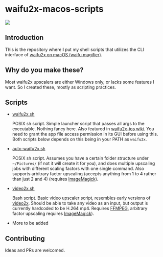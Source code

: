 # waifu2x-macos-scripts
[![](https://img.shields.io/github/license/i0ntempest/waifu2x-macos-scripts.svg)](https://github.com/imxieyi/waifu2x-ios/blob/master/LICENSE)
## Introduction

This is the repository where I put my shell scripts that utilizes the CLI interface of [waifu2x on macOS (waifu magifier)](https://github.com/imxieyi/waifu2x-ios). 

## Why do you make these?

Most waifu2x upscalers are either Windows only, or lacks some features I want. So I created these, mostly as scripting practices.

## Scripts
- [waifu2x.sh](./Scripts/waifu2x.sh)

    POSIX sh script. Simple launcher script that passes all args to the executable. Nothing fancy here. Also featured in [waifu2x-ios wiki](https://github.com/imxieyi/waifu2x-ios/wiki/Usage-for-Command-Line-\(CLI\)-on-macOS-Version). You need to grant the app file access permission in its GUI before using this. Both scripts below depends on this being in your PATH as `waifu2x`.

- [auto-waifu2x.sh](./Scripts/auto-waifu2x.sh)

    POSIX sh script. Assumes you have a certain folder structure under `~/Pictures/` (if not it will create it for you), and does multiple upscaling jobs with different scaling factors with one single command. Also supports arbitrary factor upscaling (accepts anything from 1 to 4 rather than just 2 and 4) (requires [ImageMagick](https://imagemagick.org)).

- [video2x.sh](./Scripts/video2x.sh)

    Bash script. Basic video upscaler script, resembles early versions of [video2x](https://video2x.org). Should be able to take any video as an input, but output is currently hardcoded to be H.264 mp4. Requires [FFMPEG](https://ffmpeg.org), arbitrary factor upscaling requires [ImageMagick](https://imagemagick.org)).

- More to be added

## Contributing
Ideas and PRs are welcomed.
